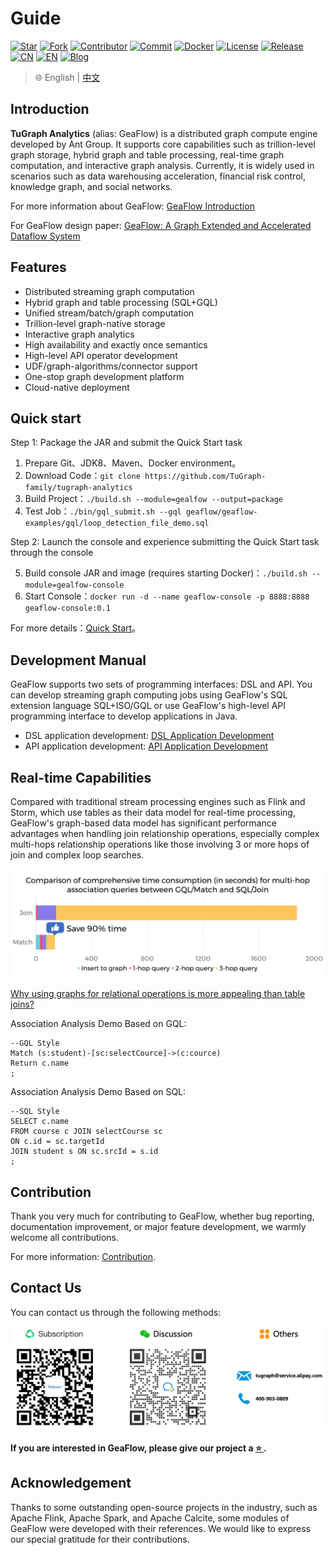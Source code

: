 # Guide

[![Star](https://shields.io/github/stars/tugraph-family/tugraph-analytics?logo=startrek&label=Star&color=yellow)](https://github.com/TuGraph-family/tugraph-analytics/stargazers)
[![Fork](https://shields.io/github/forks/tugraph-family/tugraph-analytics?logo=forgejo&label=Fork&color=orange)](https://github.com/TuGraph-family/tugraph-analytics/forks)
[![Contributor](https://shields.io/github/contributors/tugraph-family/tugraph-analytics?logo=actigraph&label=Contributor&color=abcdef)](https://github.com/TuGraph-family/tugraph-analytics/contributors)
[![Commit](https://badgen.net/github/last-commit/tugraph-family/tugraph-analytics/master?icon=git&label=Commit)](https://github.com/TuGraph-family/tugraph-analytics/commits/master)
[![Docker](https://shields.io/docker/pulls/tugraph/geaflow-console?logo=docker&label=Docker&color=blue)](https://hub.docker.com/r/tugraph/geaflow-console/tags)
[![License](https://shields.io/github/license/tugraph-family/tugraph-analytics?logo=apache&label=License&color=blue)](https://www.apache.org/licenses/LICENSE-2.0.html)
[![Release](https://shields.io/github/v/release/tugraph-family/tugraph-analytics.svg?logo=stackblitz&label=Version&color=red)](https://github.com/TuGraph-family/tugraph-analytics/releases)
[![CN](https://shields.io/badge/Docs-中文-blue?logo=readme)](https://tugraph-analytics.readthedocs.io/en/latest/docs-cn/introduction/)
[![EN](https://shields.io/badge/Docs-English-blue?logo=readme)](https://tugraph-analytics.readthedocs.io/en/latest/docs-en/introduction/)
[![Blog](https://badgen.net/static/Blog/github.io/orange?icon=rss)](https://tugraph-analytics.github.io/)

> 🌐️ English | [中文](README_cn.md)

<!--intro-start-->
## Introduction
**TuGraph Analytics** (alias: GeaFlow) is a distributed graph compute engine developed by Ant Group. It supports core capabilities such as trillion-level graph storage, hybrid graph and table processing, real-time graph computation, and interactive graph analysis. Currently, it is widely used in scenarios such as data warehousing acceleration, financial risk control, knowledge graph, and social networks.

For more information about GeaFlow: [GeaFlow Introduction](docs/docs-en/source/2.introduction.md)

For GeaFlow design paper: [GeaFlow: A Graph Extended and Accelerated Dataflow System](https://dl.acm.org/doi/abs/10.1145/3589771)

## Features

* Distributed streaming graph computation
* Hybrid graph and table processing (SQL+GQL)
* Unified stream/batch/graph computation
* Trillion-level graph-native storage
* Interactive graph analytics
* High availability and exactly once semantics
* High-level API operator development
* UDF/graph-algorithms/connector support
* One-stop graph development platform
* Cloud-native deployment

## Quick start
Step 1: Package the JAR and submit the Quick Start task

1. Prepare Git、JDK8、Maven、Docker environment。
2. Download Code：`git clone https://github.com/TuGraph-family/tugraph-analytics`
3. Build Project：`./build.sh --module=gealfow --output=package`
4. Test Job：`./bin/gql_submit.sh --gql geaflow/geaflow-examples/gql/loop_detection_file_demo.sql`

Step 2: Launch the console and experience submitting the Quick Start task through the console

5. Build console JAR and image (requires starting Docker)：`./build.sh --module=gealfow-console`
6. Start Console：`docker run -d --name geaflow-console -p 8888:8888 geaflow-console:0.1`

For more details：[Quick Start](docs/docs-cn/source/3.quick_start/1.quick_start.md)。

## Development Manual

GeaFlow supports two sets of programming interfaces: DSL and API. You can develop streaming graph computing jobs using GeaFlow's SQL extension language SQL+ISO/GQL or use GeaFlow's high-level API programming interface to develop applications in Java.
* DSL application development: [DSL Application Development](docs/docs-en/source/5.application-development/2.dsl/1.overview.md)
* API application development: [API Application Development](docs/docs-en/source/5.application-development/1.api/1.overview.md)

## Real-time Capabilities

Compared with traditional stream processing engines such as Flink and Storm, which use tables as their data model for real-time processing, GeaFlow's graph-based data model has significant performance advantages when handling join relationship operations, especially complex multi-hops relationship operations like those involving 3 or more hops of join and complex loop searches.

[![total_time](docs/static/img/vs_join_total_time_en.jpg)](docs/docs-en/source/reference/vs_join.md)

[Why using graphs for relational operations is more appealing than table joins?](docs/docs-en/source/reference/vs_join.md)

Association Analysis Demo Based on GQL:

```roomsql
--GQL Style
Match (s:student)-[sc:selectCource]->(c:cource)
Return c.name
;
```

Association Analysis Demo Based on SQL:

```roomsql
--SQL Style
SELECT c.name
FROM course c JOIN selectCourse sc 
ON c.id = sc.targetId
JOIN student s ON sc.srcId = s.id
;
```

## Contribution
Thank you very much for contributing to GeaFlow, whether bug reporting, documentation improvement, or major feature development, we warmly welcome all contributions. 

For more information: [Contribution](docs/docs-en/source/9.contribution.md).

## Contact Us
You can contact us through the following methods:

![contacts](docs/static/img/contacts-en.png)

**If you are interested in GeaFlow, please give our project a [ ⭐️ ](https://github.com/TuGraph-family/tugraph-analytics).**

## Acknowledgement
Thanks to some outstanding open-source projects in the industry, such as Apache Flink, Apache Spark, and Apache Calcite, some modules of GeaFlow were developed with their references. We would like to express our special gratitude for their contributions.
<!--intro-end-->
